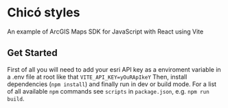 # Chicó styles
 An example of ArcGIS Maps SDK for JavaScript with React using Vite

## Get Started
First of all you will need to add your  esri API key as a enviroment variable in a .env file at root like that
``
VITE_API_KEY=yOuRApIkeY
``
Then, install dependencies (`npm install`) and finally run in dev or build mode.
For a list of all available `npm` commands see `scripts` in `package.json`, e.g. `npm run build`.

